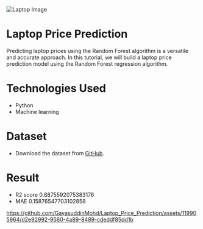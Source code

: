 ![Laptop Image](https://images.unsplash.com/photo-1593642632823-8f785ba67e45?auto=format&fit=crop&q=80&w=1932&ixlib=rb-4.0.3&ixid=M3wxMjA3fDB8MHxwaG90by1wYWdlfHx8fGVufDB8fHx8fA%3D%3D)

# Laptop Price Prediction  
Predicting laptop prices using the Random Forest algorithm is a versatile and accurate approach. In this tutorial, we will build a laptop price prediction model using the Random Forest regression algorithm.

# Technologies Used
* Python
* Machine learning
  
#  Dataset  
* Download the dataset from [GitHub](https://github.com/campusx-official/laptop-price-predictor-regression-project/blob/main/laptop_data.csv).
  
# Result
* R2 score 0.8875592075383176
* MAE 0.15876547703102858
  
https://github.com/GayasuddinMohd/Laptop_Price_Prediction/assets/119905964/d2e92992-9560-4a89-8489-cdeddf85dd1b














